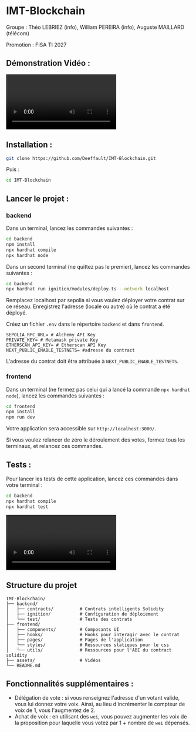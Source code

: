 # IMT-Blockchain

Groupe : Théo LEBRIEZ (info), William PEREIRA (info), Auguste MAILLARD (télécom)

Promotion : FISA TI 2027

## Démonstration Vidéo :

<video controls src="assets/demo.mp4" title="Démo"></video>


## Installation : 
```bash
git clone https://github.com/Deeffault/IMT-Blockchain.git
```

Puis : 
```bash
cd IMT-Blockchain
```

## Lancer le projet : 
### backend
Dans un terminal, lancez les commandes suivantes :
```bash
cd backend
npm install
npx hardhat compile
npx hardhat node
```

Dans un second terminal (ne quittez pas le premier), lancez les commandes suivantes :
```bash
cd backend
npx hardhat run ignition/modules/deploy.ts --network localhost
```

Remplacez localhost par sepolia si vous voulez déployer votre contrat sur ce réseau. Enregistrez l'adresse (locale ou autre) où le contrat a été déployé.

Créez un fichier `.env` dans le répertoire `backend` et dans `frontend`.
```
SEPOLIA_RPC_URL= # Alchemy API Key
PRIVATE_KEY= # Metamask private Key
ETHERSCAN_API_KEY= # Etherscan API Key
NEXT_PUBLIC_ENABLE_TESTNETS= #adresse du contract
```
L'adresse du contrat doit être attribuée à `NEXT_PUBLIC_ENABLE_TESTNETS`.

### frontend
Dans un terminal (ne fermez pas celui qui a lancé la commande `npx hardhat node`), lancez les commandes suivantes :
```bash
cd frontend
npm install
npm run dev
```

Votre application sera accessible sur `http://localhost:3000/`.

Si vous voulez relancer de zéro le déroulement des votes, fermez tous les terminaux, et relancez ces commandes.

## Tests :
Pour lancer les tests de cette application, lancez ces commandes dans votre terminal :
```bash
cd backend
npx hardhat compile
npx hardhat test
```

<video controls src="assets/tests.mp4" title="Tests"></video>

## Structure du projet
```
IMT-Blockchain/
├── backend/
│   ├── contracts/          # Contrats intelligents Solidity
│   ├── ignition/           # Configuration de déploiement
│   └── test/               # Tests des contrats
├── frontend/
│   ├── components/         # Composants UI
│   ├── hooks/              # Hooks pour interagir avec le contrat
│   ├── pages/              # Pages de l'application
│   └── styles/             # Ressources statiques pour le css
│   └── utils/              # Ressources pour l'ABI du contract solidity
├── assets/                 # Vidéos
└── README.md
```

## Fonctionnalités supplémentaires :

- Délégation de vote : si vous renseignez l'adresse d'un votant valide, vous lui donnez votre voix. Ainsi, au lieu d'incrémenter le compteur de voix de 1, vous l'augmentez de 2.
- Achat de voix : en utilisant des `wei`, vous pouvez augmenter les voix de la proposition pour laquelle vous votez par 1 + nombre de `wei` dépensés.